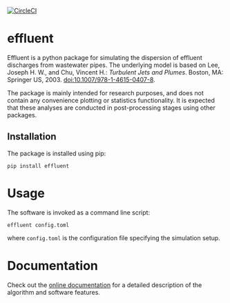 [![CircleCI](
https://circleci.com/gh/pnsaevik/effluent/tree/main.svg?style=shield)
](https://circleci.com/gh/pnsaevik/effluent)

# effluent

Effluent is a python package for simulating the dispersion of effluent
discharges from wastewater pipes. The underlying model is based on
Lee, Joseph H. W., and Chu, Vincent H.: *Turbulent Jets and Plumes*.
Boston, MA: Springer US, 2003.
[doi:10.1007/978-1-4615-0407-8](https://doi.org/10.1007/978-1-4615-0407-8>).

The package is mainly intended for research purposes, and does not contain
any convenience plotting or statistics functionality. It is expected that
these analyses are conducted in post-processing stages using other packages.


## Installation

The package is installed using pip:

    pip install effluent
  

# Usage

The software is invoked as a command line script:

    effluent config.toml

where `config.toml` is the configuration file specifying the simulation
setup.


# Documentation

Check out the
[online documentation](https://effluent.readthedocs.io/en/latest/) for a
detailed description of the algorithm and software features.

